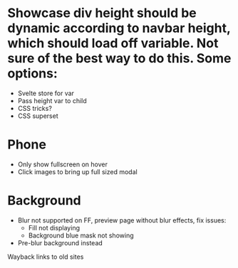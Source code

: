 # Showcase div height should be dynamic according to navbar height, which should load off variable. Not sure of the best way to do this. Some options:
- Svelte store for var
- Pass height var to child
- CSS tricks?
- CSS superset

# Phone
- Only show fullscreen on hover
- Click images to bring up full sized modal

# Background
- Blur not supported on FF, preview page without blur effects, fix issues:
  - Fill not displaying
  - Background blue mask not showing
- Pre-blur background instead

Wayback links to old sites
